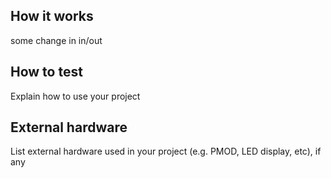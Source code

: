 <!---


This file is used to generate your project datasheet. Please fill in the information below and delete any unused
sections.

You can also include images in this folder and reference them in the markdown. Each image must be less than
512 kb in size, and the combined size of all images must be less than 1 MB.
-->

## How it works
some change in in/out

## How to test

Explain how to use your project

## External hardware

List external hardware used in your project (e.g. PMOD, LED display, etc), if any
